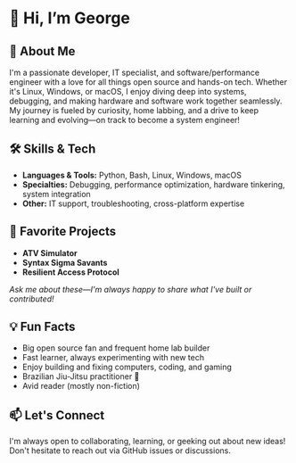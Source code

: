 # 👋 Hi, I’m George

## 🚀 About Me

I'm a passionate developer, IT specialist, and software/performance engineer with a love for all things open source and hands-on tech. Whether it's Linux, Windows, or macOS, I enjoy diving deep into systems, debugging, and making hardware and software work together seamlessly. My journey is fueled by curiosity, home labbing, and a drive to keep learning and evolving—on track to become a system engineer!

## 🛠️ Skills & Tech

- **Languages & Tools:** Python, Bash, Linux, Windows, macOS
- **Specialties:** Debugging, performance optimization, hardware tinkering, system integration
- **Other:** IT support, troubleshooting, cross-platform expertise

## 🌟 Favorite Projects

- **ATV Simulator**
- **Syntax Sigma Savants**
- **Resilient Access Protocol**

_Ask me about these—I'm always happy to share what I've built or contributed!_

## 💡 Fun Facts

- Big open source fan and frequent home lab builder
- Fast learner, always experimenting with new tech
- Enjoy building and fixing computers, coding, and gaming
- Brazilian Jiu-Jitsu practitioner 🥋
- Avid reader (mostly non-fiction)

## 📫 Let's Connect

I'm always open to collaborating, learning, or geeking out about new ideas! Don't hesitate to reach out via GitHub issues or discussions.

